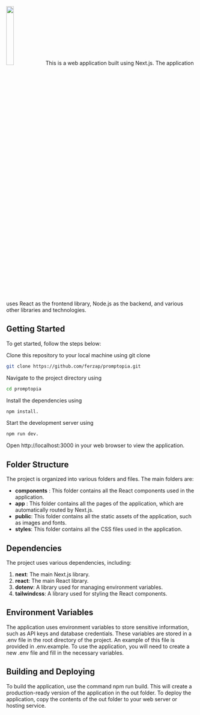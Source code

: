 <img src="https://encrypted-tbn0.gstatic.com/images?q=tbn:ANd9GcRs547Zn_Tx7c9xcEV-fJLHIKPNQ_HbxqoUqYWpOZ0u0nhZdaNxnqcUdA6FLPoLBYra-A&usqp=CAU" width="20%" height="20%">
This is a web application built using Next.js. The application uses React as the frontend library, Node.js as the backend, and various other libraries and technologies.

## Getting Started
To get started, follow the steps below:

Clone this repository to your local machine using git clone
```sh
git clone https://github.com/ferzap/promptopia.git
```
Navigate to the project directory using 
```sh
cd promptopia
```
Install the dependencies using 
```sh
npm install.
```
Start the development server using 
```sh
npm run dev.
```
Open http://localhost:3000 in your web browser to view the application.

## Folder Structure
The project is organized into various folders and files. The main folders are:
- **components** : This folder contains all the React components used in the application.
- **app** : This folder contains all the pages of the application, which are automatically routed by Next.js.
- **public**: This folder contains all the static assets of the application, such as images and fonts.
- **styles**: This folder contains all the CSS files used in the application.

## Dependencies
The project uses various dependencies, including:

1. **next**: The main Next.js library.
2. **react**: The main React library.
4. **dotenv**: A library used for managing environment variables.
5. **tailwindcss**: A library used for styling the React components.

## Environment Variables
The application uses environment variables to store sensitive information, such as API keys and database credentials. These variables are stored in a .env file in the root directory of the project. An example of this file is provided in .env.example. To use the application, you will need to create a new .env file and fill in the necessary variables.

## Building and Deploying
To build the application, use the command npm run build. This will create a production-ready version of the application in the out folder. To deploy the application, copy the contents of the out folder to your web server or hosting service.
